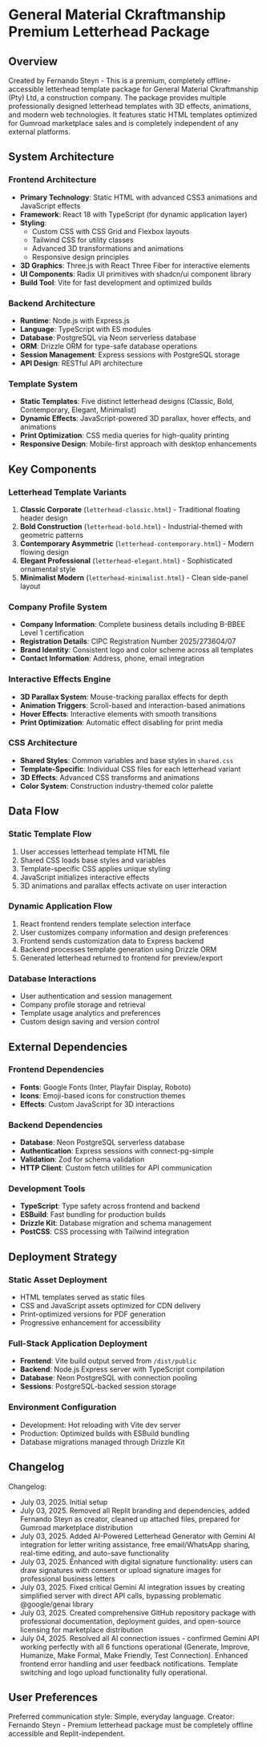 # General Material Ckraftmanship Premium Letterhead Package

## Overview

Created by Fernando Steyn - This is a premium, completely offline-accessible letterhead template package for General Material Ckraftmanship (Pty) Ltd, a construction company. The package provides multiple professionally designed letterhead templates with 3D effects, animations, and modern web technologies. It features static HTML templates optimized for Gumroad marketplace sales and is completely independent of any external platforms.

## System Architecture

### Frontend Architecture
- **Primary Technology**: Static HTML with advanced CSS3 animations and JavaScript effects
- **Framework**: React 18 with TypeScript (for dynamic application layer)
- **Styling**: 
  - Custom CSS with CSS Grid and Flexbox layouts
  - Tailwind CSS for utility classes
  - Advanced 3D transformations and animations
  - Responsive design principles
- **3D Graphics**: Three.js with React Three Fiber for interactive elements
- **UI Components**: Radix UI primitives with shadcn/ui component library
- **Build Tool**: Vite for fast development and optimized builds

### Backend Architecture
- **Runtime**: Node.js with Express.js
- **Language**: TypeScript with ES modules
- **Database**: PostgreSQL via Neon serverless database
- **ORM**: Drizzle ORM for type-safe database operations
- **Session Management**: Express sessions with PostgreSQL storage
- **API Design**: RESTful API architecture

### Template System
- **Static Templates**: Five distinct letterhead designs (Classic, Bold, Contemporary, Elegant, Minimalist)
- **Dynamic Effects**: JavaScript-powered 3D parallax, hover effects, and animations
- **Print Optimization**: CSS media queries for high-quality printing
- **Responsive Design**: Mobile-first approach with desktop enhancements

## Key Components

### Letterhead Template Variants
1. **Classic Corporate** (`letterhead-classic.html`) - Traditional floating header design
2. **Bold Construction** (`letterhead-bold.html`) - Industrial-themed with geometric patterns
3. **Contemporary Asymmetric** (`letterhead-contemporary.html`) - Modern flowing design
4. **Elegant Professional** (`letterhead-elegant.html`) - Sophisticated ornamental style
5. **Minimalist Modern** (`letterhead-minimalist.html`) - Clean side-panel layout

### Company Profile System
- **Company Information**: Complete business details including B-BBEE Level 1 certification
- **Registration Details**: CIPC Registration Number 2025/273604/07
- **Brand Identity**: Consistent logo and color scheme across all templates
- **Contact Information**: Address, phone, email integration

### Interactive Effects Engine
- **3D Parallax System**: Mouse-tracking parallax effects for depth
- **Animation Triggers**: Scroll-based and interaction-based animations
- **Hover Effects**: Interactive elements with smooth transitions
- **Print Optimization**: Automatic effect disabling for print media

### CSS Architecture
- **Shared Styles**: Common variables and base styles in `shared.css`
- **Template-Specific**: Individual CSS files for each letterhead variant
- **3D Effects**: Advanced CSS transforms and animations
- **Color System**: Construction industry-themed color palette

## Data Flow

### Static Template Flow
1. User accesses letterhead template HTML file
2. Shared CSS loads base styles and variables
3. Template-specific CSS applies unique styling
4. JavaScript initializes interactive effects
5. 3D animations and parallax effects activate on user interaction

### Dynamic Application Flow
1. React frontend renders template selection interface
2. User customizes company information and design preferences
3. Frontend sends customization data to Express backend
4. Backend processes template generation using Drizzle ORM
5. Generated letterhead returned to frontend for preview/export

### Database Interactions
- User authentication and session management
- Company profile storage and retrieval
- Template usage analytics and preferences
- Custom design saving and version control

## External Dependencies

### Frontend Dependencies
- **Fonts**: Google Fonts (Inter, Playfair Display, Roboto)
- **Icons**: Emoji-based icons for construction themes
- **Effects**: Custom JavaScript for 3D interactions

### Backend Dependencies
- **Database**: Neon PostgreSQL serverless database
- **Authentication**: Express sessions with connect-pg-simple
- **Validation**: Zod for schema validation
- **HTTP Client**: Custom fetch utilities for API communication

### Development Tools
- **TypeScript**: Type safety across frontend and backend
- **ESBuild**: Fast bundling for production builds
- **Drizzle Kit**: Database migration and schema management
- **PostCSS**: CSS processing with Tailwind integration

## Deployment Strategy

### Static Asset Deployment
- HTML templates served as static files
- CSS and JavaScript assets optimized for CDN delivery
- Print-optimized versions for PDF generation
- Progressive enhancement for accessibility

### Full-Stack Application Deployment
- **Frontend**: Vite build output served from `/dist/public`
- **Backend**: Node.js Express server with TypeScript compilation
- **Database**: Neon PostgreSQL with connection pooling
- **Sessions**: PostgreSQL-backed session storage

### Environment Configuration
- Development: Hot reloading with Vite dev server
- Production: Optimized builds with ESBuild bundling
- Database migrations managed through Drizzle Kit

## Changelog

Changelog:
- July 03, 2025. Initial setup
- July 03, 2025. Removed all Replit branding and dependencies, added Fernando Steyn as creator, cleaned up attached files, prepared for Gumroad marketplace distribution
- July 03, 2025. Added AI-Powered Letterhead Generator with Gemini AI integration for letter writing assistance, free email/WhatsApp sharing, real-time editing, and auto-save functionality
- July 03, 2025. Enhanced with digital signature functionality: users can draw signatures with consent or upload signature images for professional business letters
- July 03, 2025. Fixed critical Gemini AI integration issues by creating simplified server with direct API calls, bypassing problematic @google/genai library
- July 03, 2025. Created comprehensive GitHub repository package with professional documentation, deployment guides, and open-source licensing for marketplace distribution
- July 04, 2025. Resolved all AI connection issues - confirmed Gemini API working perfectly with all 6 functions operational (Generate, Improve, Humanize, Make Formal, Make Friendly, Test Connection). Enhanced frontend error handling and user feedback notifications. Template switching and logo upload functionality fully operational.

## User Preferences

Preferred communication style: Simple, everyday language.
Creator: Fernando Steyn - Premium letterhead package must be completely offline accessible and Replit-independent.